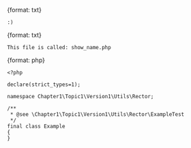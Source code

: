 {format: txt}
```
:)
```

{format: txt}
```
This file is called: show_name.php
```

{format: php}
```
<?php

declare(strict_types=1);

namespace Chapter1\Topic1\Version1\Utils\Rector;

/**
 * @see \Chapter1\Topic1\Version1\Utils\Rector\ExampleTest
 */
final class Example
{
}
```
